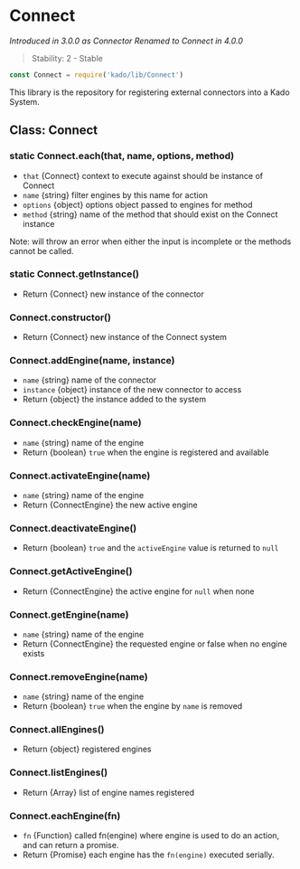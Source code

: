 # Connect
*Introduced in 3.0.0 as Connector*
*Renamed to Connect in 4.0.0*
> Stability: 2 - Stable
```js
const Connect = require('kado/lib/Connect')
```
This library is the repository for registering external connectors
into a Kado System.

## Class: Connect

### static Connect.each(that, name, options, method)
* `that` {Connect} context to execute against should be instance of Connect
* `name` {string} filter engines by this name for action
* `options` {object} options object passed to engines for method
* `method` {string} name of the method that should exist on the Connect instance

Note: will throw an error when either the input is incomplete or the methods
cannot be called.

### static Connect.getInstance()
* Return {Connect} new instance of the connector

### Connect.constructor()
* Return {Connect} new instance of the Connect system

### Connect.addEngine(name, instance)
* `name` {string} name of the connector
* `instance` {object} instance of the new connector to access
* Return {object} the instance added to the system

### Connect.checkEngine(name)
* `name` {string} name of the engine
* Return {boolean} `true` when the engine is registered and available

### Connect.activateEngine(name)
* `name` {string} name of the engine
* Return {ConnectEngine} the new active engine

### Connect.deactivateEngine()
* Return {boolean} `true` and the `activeEngine` value is returned to `null`

### Connect.getActiveEngine()
* Return {ConnectEngine} the active engine for `null` when none

### Connect.getEngine(name)
* `name` {string} name of the engine
* Return {ConnectEngine} the requested engine or false when no engine exists

### Connect.removeEngine(name)
* `name` {string} name of the engine
* Return {boolean} `true` when the engine by `name` is removed

### Connect.allEngines()
* Return {object} registered engines

### Connect.listEngines()
* Return {Array} list of engine names registered

### Connect.eachEngine(fn)
* `fn` {Function} called fn(engine) where engine is used to do an action, and
 can return a promise.
* Return {Promise} each engine has the `fn(engine)` executed serially.

